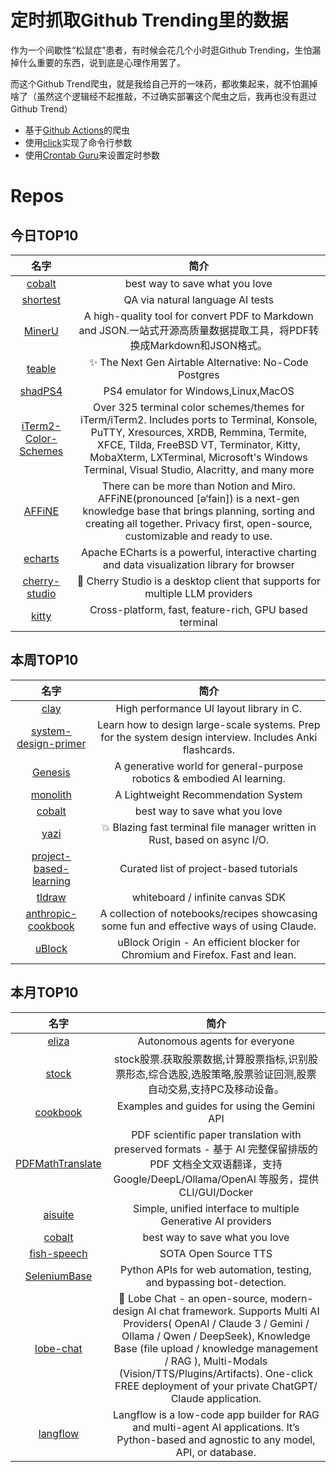 # 定时抓取Github Trending里的数据

作为一个间歇性“松鼠症”患者，有时候会花几个小时逛Github Trending，生怕漏掉什么重要的东西，说到底是心理作用罢了。

而这个Github Trend爬虫，就是我给自己开的一味药，都收集起来，就不怕漏掉啥了（虽然这个逻辑经不起推敲，不过确实部署这个爬虫之后，我再也没有逛过Github Trend）

* 基于[Github Actions](https://docs.github.com/en/actions)的爬虫
* 使用[click](https://github.com/pallets/click)实现了命令行参数
* 使用[Crontab Guru](https://crontab.guru/)来设置定时参数

# Repos
## 今日TOP10 
<!-- START OF DAILY_TOP10_REPOS -->
| 名字 | 简介 |
| :----: | :----: |
| [cobalt](https://github.com/imputnet/cobalt) | best way to save what you love |
| [shortest](https://github.com/anti-work/shortest) | QA via natural language AI tests |
| [MinerU](https://github.com/opendatalab/MinerU) | A high-quality tool for convert PDF to Markdown and JSON.一站式开源高质量数据提取工具，将PDF转换成Markdown和JSON格式。 |
| [teable](https://github.com/teableio/teable) | ✨ The Next Gen Airtable Alternative: No-Code Postgres |
| [shadPS4](https://github.com/shadps4-emu/shadPS4) | PS4 emulator for Windows,Linux,MacOS |
| [iTerm2-Color-Schemes](https://github.com/mbadolato/iTerm2-Color-Schemes) | Over 325 terminal color schemes/themes for iTerm/iTerm2. Includes ports to Terminal, Konsole, PuTTY, Xresources, XRDB, Remmina, Termite, XFCE, Tilda, FreeBSD VT, Terminator, Kitty, MobaXterm, LXTerminal, Microsoft's Windows Terminal, Visual Studio, Alacritty, and many more |
| [AFFiNE](https://github.com/toeverything/AFFiNE) | There can be more than Notion and Miro. AFFiNE(pronounced [ə‘fain]) is a next-gen knowledge base that brings planning, sorting and creating all together. Privacy first, open-source, customizable and ready to use. |
| [echarts](https://github.com/apache/echarts) | Apache ECharts is a powerful, interactive charting and data visualization library for browser |
| [cherry-studio](https://github.com/kangfenmao/cherry-studio) | 🍒 Cherry Studio is a desktop client that supports for multiple LLM providers |
| [kitty](https://github.com/kovidgoyal/kitty) | Cross-platform, fast, feature-rich, GPU based terminal |
<!-- END OF DAILY_TOP10_REPOS -->

## 本周TOP10
<!-- START OF WEEKLY_TOP10_REPOS -->
| 名字 | 简介 |
| :----: | :----: |
| [clay](https://github.com/nicbarker/clay) | High performance UI layout library in C. |
| [system-design-primer](https://github.com/donnemartin/system-design-primer) | Learn how to design large-scale systems. Prep for the system design interview. Includes Anki flashcards. |
| [Genesis](https://github.com/Genesis-Embodied-AI/Genesis) | A generative world for general-purpose robotics & embodied AI learning. |
| [monolith](https://github.com/bytedance/monolith) | A Lightweight Recommendation System |
| [cobalt](https://github.com/imputnet/cobalt) | best way to save what you love |
| [yazi](https://github.com/sxyazi/yazi) | 💥 Blazing fast terminal file manager written in Rust, based on async I/O. |
| [project-based-learning](https://github.com/practical-tutorials/project-based-learning) | Curated list of project-based tutorials |
| [tldraw](https://github.com/tldraw/tldraw) | whiteboard / infinite canvas SDK |
| [anthropic-cookbook](https://github.com/anthropics/anthropic-cookbook) | A collection of notebooks/recipes showcasing some fun and effective ways of using Claude. |
| [uBlock](https://github.com/gorhill/uBlock) | uBlock Origin - An efficient blocker for Chromium and Firefox. Fast and lean. |
<!-- END OF WEEKLY_TOP10_REPOS -->

## 本月TOP10
<!-- START OF MONTHLY_TOP10_REPOS -->
| 名字 | 简介 |
| :----: | :----: |
| [eliza](https://github.com/elizaOS/eliza) | Autonomous agents for everyone |
| [stock](https://github.com/myhhub/stock) | stock股票.获取股票数据,计算股票指标,识别股票形态,综合选股,选股策略,股票验证回测,股票自动交易,支持PC及移动设备。 |
| [cookbook](https://github.com/google-gemini/cookbook) | Examples and guides for using the Gemini API |
| [PDFMathTranslate](https://github.com/Byaidu/PDFMathTranslate) | PDF scientific paper translation with preserved formats - 基于 AI 完整保留排版的 PDF 文档全文双语翻译，支持 Google/DeepL/Ollama/OpenAI 等服务，提供 CLI/GUI/Docker |
| [aisuite](https://github.com/andrewyng/aisuite) | Simple, unified interface to multiple Generative AI providers |
| [cobalt](https://github.com/imputnet/cobalt) | best way to save what you love |
| [fish-speech](https://github.com/fishaudio/fish-speech) | SOTA Open Source TTS |
| [SeleniumBase](https://github.com/seleniumbase/SeleniumBase) | Python APIs for web automation, testing, and bypassing bot-detection. |
| [lobe-chat](https://github.com/lobehub/lobe-chat) | 🤯 Lobe Chat - an open-source, modern-design AI chat framework. Supports Multi AI Providers( OpenAI / Claude 3 / Gemini / Ollama / Qwen / DeepSeek), Knowledge Base (file upload / knowledge management / RAG ), Multi-Modals (Vision/TTS/Plugins/Artifacts). One-click FREE deployment of your private ChatGPT/ Claude application. |
| [langflow](https://github.com/langflow-ai/langflow) | Langflow is a low-code app builder for RAG and multi-agent AI applications. It’s Python-based and agnostic to any model, API, or database. |
<!-- END OF MONTHLY_TOP10_REPOS -->
